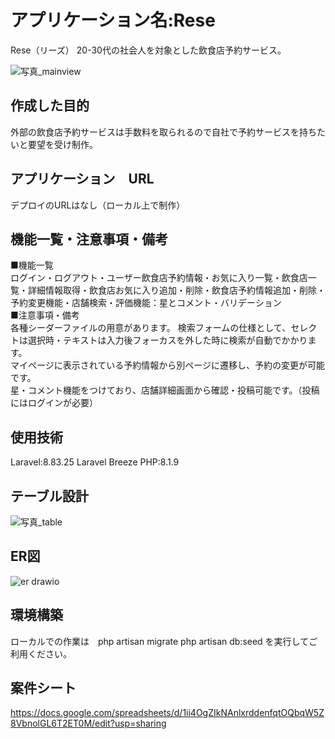 # アプリケーション名:Rese
Rese（リーズ） 20-30代の社会人を対象とした飲食店予約サービス。

![写真_mainview](https://user-images.githubusercontent.com/105334572/204321235-4dca6bce-d80c-4bc9-bd86-d4c9d29c7d76.png)

## 作成した目的
外部の飲食店予約サービスは手数料を取られるので自社で予約サービスを持ちたいと要望を受け制作。

## アプリケーション　URL
デプロイのURLはなし（ローカル上で制作）

## 機能一覧・注意事項・備考
■機能一覧</br>
ログイン・ログアウト・ユーザー飲食店予約情報・お気に入り一覧・飲食店一覧・詳細情報取得・飲食店お気に入り追加・削除・飲食店予約情報追加・削除・予約変更機能・店舗検索・評価機能：星とコメント・バリデーション </br>
■注意事項・備考</br>
各種シーダーファイルの用意があります。
検索フォームの仕様として、セレクトは選択時・テキストは入力後フォーカスを外した時に検索が自動でかかります。</br>
マイページに表示されている予約情報から別ページに遷移し、予約の変更が可能です。</br>
星・コメント機能をつけており、店舗詳細画面から確認・投稿可能です。（投稿にはログインが必要）</br>

## 使用技術
Laravel:8.83.25 Laravel Breeze PHP:8.1.9

## テーブル設計
![写真_table](https://user-images.githubusercontent.com/105334572/204323964-3817b77b-8bd8-431e-86af-3261d69258af.png)

## ER図
![er drawio](https://user-images.githubusercontent.com/105334572/204324766-2b70bf6f-84dc-42ff-a6e2-b82841748c02.svg)

## 環境構築
ローカルでの作業は　php artisan migrate php artisan db:seed を実行してご利用ください。

## 案件シート
https://docs.google.com/spreadsheets/d/1ii4OgZIkNAnlxrddenfqtOQbqW5Z8VbnolGL6T2ET0M/edit?usp=sharing
